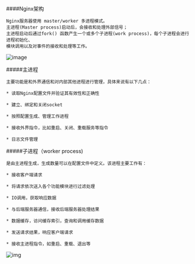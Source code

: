 ####Nginx架构

    Nginx服务器使用 master/worker 多进程模式。
    主进程(Master process)启动后，会接收和处理外部信号；
    主进程启动后通过fork() 函数产生一个或多个子进程(work process)，每个子进程会进行进程初始化、
    模块调用以及对事件的接收和处理等工作。

![image](https://coding.net/u/aminglinux/p/nginx/git/raw/master/4z/nginx_jg.png)

#####主进程

    主要功能是和外界通信和对内部其他进程进行管理，具体来说有以下几点：
    
    * 读取Nginx配置文件并验证其有效性和正确性
    
    * 建立、绑定和关闭socket
    
    * 按照配置生成、管理工作进程
    
    * 接收外界指令，比如重启、关闭、重载服务等指令
    
    * 日志文件管理
    
#####子进程（worker process)

    是由主进程生成，生成数量可以在配置文件中定义。该进程主要工作有：
    
    * 接收客户端请求
    
    * 将请求依次送入各个功能模块进行过滤处理
    
    * IO调用，获取响应数据
    
    * 与后端服务器通信，接收后端服务器处理结果
    
    * 数据缓存，访问缓存索引，查询和调用缓存数据
    
    * 发送请求结果，响应客户端请求
    
    * 接收主进程指令，如重启、重载、退出等
    
![img](https://coding.net/u/aminglinux/p/nginx/git/raw/master/4z/nginx_m.jpg)